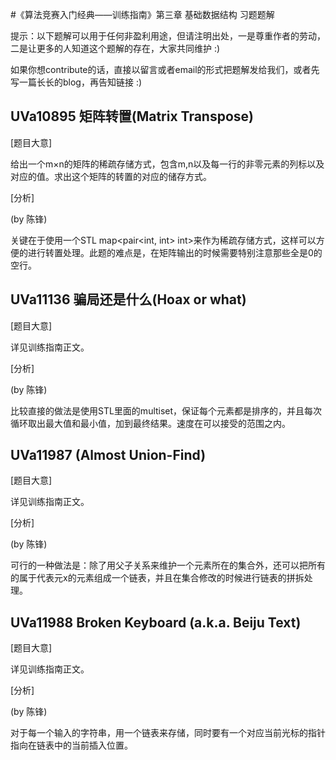 #《算法竞赛入门经典——训练指南》第三章 基础数据结构 习题题解

提示：以下题解可以用于任何非盈利用途，但请注明出处，一是尊重作者的劳动，二是让更多的人知道这个题解的存在，大家共同维护 :)

如果你想contribute的话，直接以留言或者email的形式把题解发给我们，或者先写一篇长长的blog，再告知链接 :)

## UVa10895 矩阵转置(Matrix Transpose) ##

[题目大意]

给出一个m×n的矩阵的稀疏存储方式，包含m,n以及每一行的非零元素的列标以及对应的值。求出这个矩阵的转置的对应的储存方式。

[分析]

(by 陈锋)

关键在于使用一个STL map<pair<int, int> int>来作为稀疏存储方式，这样可以方便的进行转置处理。此题的难点是，在矩阵输出的时候需要特别注意那些全是0的空行。

## UVa11136 骗局还是什么(Hoax or what) ##

[题目大意]

详见训练指南正文。

[分析]

(by 陈锋)

比较直接的做法是使用STL里面的multiset，保证每个元素都是排序的，并且每次循环取出最大值和最小值，加到最终结果。速度在可以接受的范围之内。

## UVa11987 (Almost Union-Find) ##

[题目大意]

详见训练指南正文。

[分析]

(by 陈锋)

可行的一种做法是：除了用父子关系来维护一个元素所在的集合外，还可以把所有的属于代表元x的元素组成一个链表，并且在集合修改的时候进行链表的拼拆处理。

## UVa11988 Broken Keyboard (a.k.a. Beiju Text) ##

[题目大意]

详见训练指南正文。

[分析]

(by 陈锋)

对于每一个输入的字符串，用一个链表来存储，同时要有一个对应当前光标的指针指向在链表中的当前插入位置。